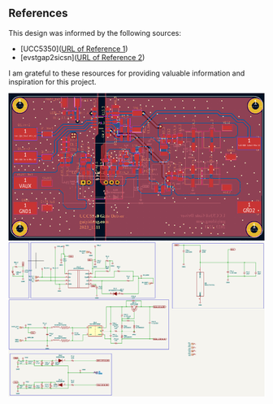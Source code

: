 ## References

This design was informed by the following sources:

- [UCC5350]([URL of Reference 1](https://www.ti.com/lit/ds/symlink/ucc5350.pdf?ts=1702973246752&ref_url=https%253A%252F%252Fwww.ti.com%252Fproduct%252Fja-jp%252FUCC5350%253FkeyMatch%253DUCC5350%2526tisearch%253Dsearch-everything%2526usecase%253DGPN-ALT))
- [evstgap2sicsn]([URL of Reference 2](https://www.st.com/resource/en/data_brief/evstgap2sicsn.pdf))


I am grateful to these resources for providing valuable information and inspiration for this project.




![示例图片](/image/タイトルなし.png)
![示例图片](/image/タイトルなし2.png)
